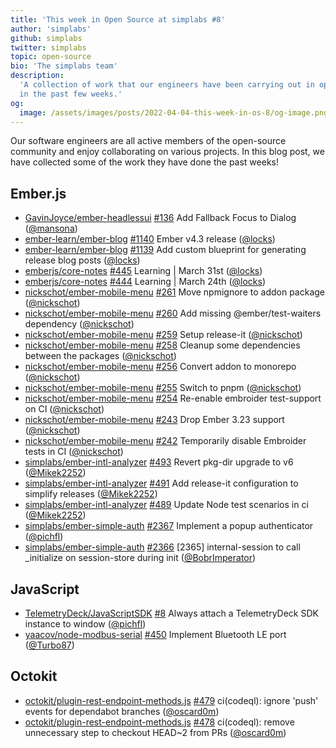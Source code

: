 ```yaml
---
title: 'This week in Open Source at simplabs #8'
author: 'simplabs'
github: simplabs
twitter: simplabs
topic: open-source
bio: 'The simplabs team'
description:
  'A collection of work that our engineers have been carrying out in open-source
  in the past few weeks.'
og:
  image: /assets/images/posts/2022-04-04-this-week-in-os-8/og-image.png
---
```


Our software engineers are all active members of the open-source community and
enjoy collaborating on various projects. In this blog post, we have collected
some of the work they have done the past weeks!

<!--break-->

## Ember.js

- [GavinJoyce/ember-headlessui]
  [#136](https://github.com/GavinJoyce/ember-headlessui/pull/136) Add Fallback
  Focus to Dialog ([@mansona])
- [ember-learn/ember-blog]
  [#1140](https://github.com/ember-learn/ember-blog/pull/1140) Ember v4.3
  release ([@locks])
- [ember-learn/ember-blog]
  [#1139](https://github.com/ember-learn/ember-blog/pull/1139) Add custom
  blueprint for generating release blog posts ([@locks])
- [emberjs/core-notes] [#445](https://github.com/emberjs/core-notes/pull/445)
  Learning | March 31st ([@locks])
- [emberjs/core-notes] [#444](https://github.com/emberjs/core-notes/pull/444)
  Learning | March 24th ([@locks])
- [nickschot/ember-mobile-menu]
  [#261](https://github.com/nickschot/ember-mobile-menu/pull/261) Move npmignore
  to addon package ([@nickschot])
- [nickschot/ember-mobile-menu]
  [#260](https://github.com/nickschot/ember-mobile-menu/pull/260) Add missing
  @ember/test-waiters dependency ([@nickschot])
- [nickschot/ember-mobile-menu]
  [#259](https://github.com/nickschot/ember-mobile-menu/pull/259) Setup
  release-it ([@nickschot])
- [nickschot/ember-mobile-menu]
  [#258](https://github.com/nickschot/ember-mobile-menu/pull/258) Cleanup some
  dependencies between the packages ([@nickschot])
- [nickschot/ember-mobile-menu]
  [#256](https://github.com/nickschot/ember-mobile-menu/pull/256) Convert addon
  to monorepo ([@nickschot])
- [nickschot/ember-mobile-menu]
  [#255](https://github.com/nickschot/ember-mobile-menu/pull/255) Switch to pnpm
  ([@nickschot])
- [nickschot/ember-mobile-menu]
  [#254](https://github.com/nickschot/ember-mobile-menu/pull/254) Re-enable
  embroider test-support on CI ([@nickschot])
- [nickschot/ember-mobile-menu]
  [#243](https://github.com/nickschot/ember-mobile-menu/pull/243) Drop Ember
  3.23 support ([@nickschot])
- [nickschot/ember-mobile-menu]
  [#242](https://github.com/nickschot/ember-mobile-menu/pull/242) Temporarily
  disable Embroider tests in CI ([@nickschot])
- [simplabs/ember-intl-analyzer]
  [#493](https://github.com/simplabs/ember-intl-analyzer/pull/493) Revert
  pkg-dir upgrade to v6 ([@Mikek2252])
- [simplabs/ember-intl-analyzer]
  [#491](https://github.com/simplabs/ember-intl-analyzer/pull/491) Add
  release-it configuration to simplify releases ([@Mikek2252])
- [simplabs/ember-intl-analyzer]
  [#489](https://github.com/simplabs/ember-intl-analyzer/pull/489) Update Node
  test scenarios in ci ([@Mikek2252])
- [simplabs/ember-simple-auth]
  [#2367](https://github.com/simplabs/ember-simple-auth/pull/2367) Implement a
  popup authenticator ([@pichfl])
- [simplabs/ember-simple-auth]
  [#2366](https://github.com/simplabs/ember-simple-auth/pull/2366) [2365]
  internal-session to call \_initialize on session-store during init
  ([@BobrImperator])

## JavaScript

- [TelemetryDeck/JavaScriptSDK]
  [#8](https://github.com/TelemetryDeck/JavaScriptSDK/pull/8) Always attach a
  TelemetryDeck SDK instance to window ([@pichfl])
- [yaacov/node-modbus-serial]
  [#450](https://github.com/yaacov/node-modbus-serial/pull/450) Implement
  Bluetooth LE port ([@Turbo87])

## Octokit

- [octokit/plugin-rest-endpoint-methods.js]
  [#479](https://github.com/octokit/plugin-rest-endpoint-methods.js/pull/479)
  ci(codeql): ignore 'push' events for dependabot branches ([@oscard0m])
- [octokit/plugin-rest-endpoint-methods.js]
  [#478](https://github.com/octokit/plugin-rest-endpoint-methods.js/pull/478)
  ci(codeql): remove unnecessary step to checkout HEAD~2 from PRs ([@oscard0m])

[@bobrimperator]: https://github.com/BobrImperator
[@mikek2252]: https://github.com/Mikek2252
[@turbo87]: https://github.com/Turbo87
[@locks]: https://github.com/locks
[@mansona]: https://github.com/mansona
[@nickschot]: https://github.com/nickschot
[@oscard0m]: https://github.com/oscard0m
[@pichfl]: https://github.com/pichfl
[gavinjoyce/ember-headlessui]: https://github.com/GavinJoyce/ember-headlessui
[telemetrydeck/javascriptsdk]: https://github.com/TelemetryDeck/JavaScriptSDK
[ember-learn/ember-blog]: https://github.com/ember-learn/ember-blog
[emberjs/core-notes]: https://github.com/emberjs/core-notes
[fireship-io/10-javascript-frameworks]:
  https://github.com/fireship-io/10-javascript-frameworks
[locks/10-javascript-frameworks]:
  https://github.com/locks/10-javascript-frameworks
[nickschot/ember-europe-demo]: https://github.com/nickschot/ember-europe-demo
[nickschot/ember-mobile-menu]: https://github.com/nickschot/ember-mobile-menu
[octokit/plugin-rest-endpoint-methods.js]:
  https://github.com/octokit/plugin-rest-endpoint-methods.js
[semantic-release/github]: https://github.com/semantic-release/github
[simplabs/ember-intl-analyzer]: https://github.com/simplabs/ember-intl-analyzer
[simplabs/ember-simple-auth]: https://github.com/simplabs/ember-simple-auth
[yaacov/node-modbus-serial]: https://github.com/yaacov/node-modbus-serial
